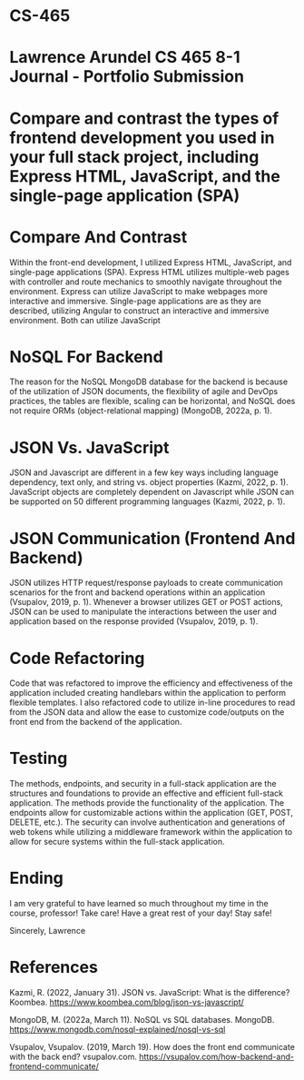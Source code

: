 # CS-465
# Lawrence Arundel CS 465 8-1 Journal - Portfolio Submission
# Compare and contrast the types of frontend development you used in your full stack project, including Express HTML, JavaScript, and the single-page application (SPA)
# Compare And Contrast
Within the front-end development, I utilized Express HTML, JavaScript, and single-page applications (SPA). Express HTML utilizes multiple-web pages with controller and route mechanics to smoothly navigate throughout the environment. Express can utilize JavaScript to make webpages more interactive and immersive. Single-page applications are as they are described, utilizing Angular to construct an interactive and immersive environment. Both can utilize JavaScript 

# NoSQL For Backend
The reason for the NoSQL MongoDB database for the backend is because of the utilization of JSON documents, the flexibility of agile and DevOps practices, the tables are flexible, scaling can be horizontal, and NoSQL does not require ORMs (object-relational mapping) (MongoDB, 2022a, p. 1).

# JSON Vs. JavaScript
JSON and Javascript are different in a few key ways including language dependency, text only, and string vs. object properties (Kazmi, 2022, p. 1). JavaScript objects are completely dependent on Javascript while JSON can be supported on 50 different programming languages (Kazmi, 2022, p. 1). 

# JSON Communication (Frontend And Backend)
JSON utilizes HTTP request/response payloads to create communication scenarios for the front and backend operations within an application (Vsupalov, 2019, p. 1). Whenever a browser utilizes GET or POST actions, JSON can be used to manipulate the interactions between the user and application based on the response provided (Vsupalov, 2019, p. 1).

# Code Refactoring
Code that was refactored to improve the efficiency and effectiveness of the application included creating handlebars within the application to perform flexible templates. I also refactored code to utilize in-line procedures to read from the JSON data and allow the ease to customize code/outputs on the front end from the backend of the application.

# Testing
The methods, endpoints, and security in a full-stack application are the structures and foundations to provide an effective and efficient full-stack application. The methods provide the functionality of the application. The endpoints allow for customizable actions within the application (GET, POST, DELETE, etc.). The security can involve authentication and generations of web tokens while utilizing a middleware framework within the application to allow for secure systems within the full-stack application.

# Ending
I am very grateful to have learned so much throughout my time in the course, professor! Take care! Have a great rest of your day! Stay safe!

Sincerely,
Lawrence

# References
Kazmi, R. (2022, January 31). JSON vs. JavaScript: What is the difference? Koombea. https://www.koombea.com/blog/json-vs-javascript/ 

MongoDB, M. (2022a, March 11). NoSQL vs SQL databases. MongoDB. https://www.mongodb.com/nosql-explained/nosql-vs-sql 

Vsupalov,  Vsupalov. (2019, March 19). How does the front end communicate with the back end? vsupalov.com. https://vsupalov.com/how-backend-and-frontend-communicate/ 
